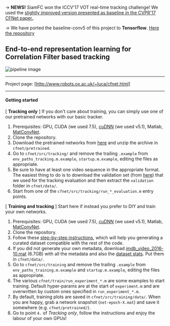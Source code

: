 
→  **NEWS!** SiamFC won the ICCV'17 VOT real-time tracking challenge! We used the [slightly improved version presented as baseline in the CVPR'17 CFNet paper.](https://github.com/bertinetto/cfnet/blob/master/src/tracking/run_baseline5_evaluation.m).

→  We have ported the baseline-conv5 of this project  to **Tensorflow**. [Here the repository](https://github.com/torrvision/siamfc-tf)

## End-to-end representation learning for Correlation Filter based tracking

![pipeline image][logo]

[logo]: http://www.robots.ox.ac.uk/~luca/cfnet/page1_teaser.jpg "Pipeline image"

- - - -
Project page: [http://www.robots.ox.ac.uk/~luca/cfnet.html]
- - - -

#### Getting started

[ **Tracking only** ] If you don't care about training, you can simply use one of our pretrained networks with our basic tracker.
  1. Prerequisites: GPU, CUDA (we used 7.5), [cuDNN](https://developer.nvidia.com/cudnn) (we used v5.1), Matlab, [MatConvNet](http://www.vlfeat.org/matconvnet/install/).
  2. Clone the repository.
  3. Download the pretrained networks from [here](https://bit.ly/cfnet_networks) and unzip the archive in `cfnet/pretrained`.
  4. Go to `cfnet/src/tracking/` and remove the trailing `.example` from `env_paths_tracking.m.example`, `startup.m.example`, editing the files as appropriate.
  5. Be sure to have at least one video sequence in the appropriate format. The easiest thing to do is to download the validation set (from [here](https://bit.ly/cfnet_validation)) that we used for the tracking evaluation and then extract the `validation` folder in `cfnet/data/`.
  6. Start from one of the `cfnet/src/tracking/run_*_evaluation.m` entry points.

 [ **Training and tracking** ] Start here if instead you prefer to DIY and train your own networks.
  1. Prerequisites: GPU, CUDA (we used 7.5), [cuDNN](https://developer.nvidia.com/cudnn) (we used v5.1), Matlab, [MatConvNet](http://www.vlfeat.org/matconvnet/install/).
  2. Clone the repository.
  3. Follow these [step-by-step instructions](https://github.com/bertinetto/siamese-fc/tree/master/ILSVRC15-curation), which will help you generating a curated dataset compatible with the rest of the code.  
  4. If you did not generate your own metadata, download [imdb_video_2016-10.mat](https://drive.google.com/file/d/0B7Awq_aAemXQMFpSUU90OW5oaXc/view?usp=sharing) (6.7GB) with all the metadata and also the [dataset stats](https://drive.google.com/file/d/0B7Awq_aAemXQcndzY3M5dkprVTA/view?usp=sharing). Put them in `cfnet/data/`.
  5. Go to `cfnet/src/training` and remove the trailing `.example` from `env_paths_training.m.example` and `startup.m.example`, editing the files as appropriate.
  6. The various `cfnet/train/run_experiment_*.m` are some examples to start training. Default hyper-params are at the start of `experiment.m` and are overwritten by custom ones specified in `run_experiment_*.m`.
  7. By default, training plots are saved in `cfnet/src/training/data/`. When you are happy, grab a network snapshot (`net-epoch-X.mat`) and save it somewhere (e.g. `cfnet/pretrained/`).
  8. Go to point `4.` of <i>Tracking only</i>, follow the instructions and enjoy the labour of your own GPUs!
